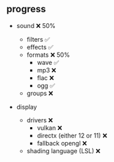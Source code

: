 ## progress

- sound ❌ 50%
	- filters ✅
	- effects ✅
	- formats ❌ 50%
		- wave ✅
		- mp3 ❌
		- flac ❌
		- ogg ✅
	- groups ❌

- display
	- drivers ❌
		- vulkan ❌
		- directx (either 12 or 11) ❌
		- fallback opengl ❌
	- shading language (LSL) ❌
